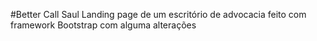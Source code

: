 #Better Call Saul
Landing page de um escritório de advocacia feito com framework Bootstrap com alguma alterações
